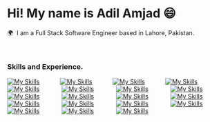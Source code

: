 # Hi! My name is Adil Amjad 😄

🌍  I am a Full Stack Software Engineer based in Lahore, Pakistan.

<br />

### Skills and Experience.

[![My Skills](https://skillicons.dev/icons?i=html)]() &nbsp;&nbsp;&nbsp;&nbsp;&nbsp;&nbsp;&nbsp;&nbsp;&nbsp;&nbsp; [![My Skills](https://skillicons.dev/icons?i=css)]() &nbsp;&nbsp;&nbsp;&nbsp;&nbsp;&nbsp;&nbsp;&nbsp;&nbsp;&nbsp; [![My Skills](https://skillicons.dev/icons?i=sass)]() &nbsp;&nbsp;&nbsp;&nbsp;&nbsp;&nbsp;&nbsp;&nbsp;&nbsp;&nbsp; [![My Skills](https://skillicons.dev/icons?i=bootstrap)]() &nbsp;&nbsp;&nbsp;&nbsp;&nbsp; &nbsp;&nbsp;&nbsp;&nbsp;&nbsp; [![My Skills](https://skillicons.dev/icons?i=tailwind)]() &nbsp;&nbsp;&nbsp;&nbsp;&nbsp; &nbsp;&nbsp;&nbsp;&nbsp;&nbsp; [![My Skills](https://skillicons.dev/icons?i=js)]() &nbsp;&nbsp;&nbsp;&nbsp;&nbsp; &nbsp;&nbsp;&nbsp;&nbsp;&nbsp; [![My Skills](https://skillicons.dev/icons?i=ts)]() &nbsp;&nbsp;&nbsp;&nbsp;&nbsp; &nbsp;&nbsp;&nbsp;&nbsp;&nbsp; [![My Skills](https://skillicons.dev/icons?i=react)]() &nbsp;&nbsp;&nbsp;&nbsp;&nbsp; &nbsp;&nbsp;&nbsp;&nbsp;&nbsp; [![My Skills](https://skillicons.dev/icons?i=nextjs)]() &nbsp;&nbsp;&nbsp;&nbsp;&nbsp; &nbsp;&nbsp;&nbsp;&nbsp;&nbsp; [![My Skills](https://skillicons.dev/icons?i=nodejs)]() &nbsp;&nbsp;&nbsp;&nbsp;&nbsp; &nbsp;&nbsp;&nbsp;&nbsp;&nbsp; [![My Skills](https://skillicons.dev/icons?i=express)]() &nbsp;&nbsp;&nbsp;&nbsp;&nbsp; &nbsp;&nbsp;&nbsp;&nbsp;&nbsp; [![My Skills](https://skillicons.dev/icons?i=mongodb)]() &nbsp;&nbsp;&nbsp;&nbsp;&nbsp; &nbsp;&nbsp;&nbsp;&nbsp;&nbsp; [![My Skills](https://skillicons.dev/icons?i=redis)]() &nbsp;&nbsp;&nbsp;&nbsp;&nbsp; &nbsp;&nbsp;&nbsp;&nbsp;&nbsp; [![My Skills](https://skillicons.dev/icons?i=firebase)]() &nbsp;&nbsp;&nbsp;&nbsp;&nbsp; &nbsp;&nbsp;&nbsp;&nbsp;&nbsp; [![My Skills](https://skillicons.dev/icons?i=docker)]() &nbsp;&nbsp;&nbsp;&nbsp;&nbsp; &nbsp;&nbsp;&nbsp;&nbsp;&nbsp; [![My Skills](https://skillicons.dev/icons?i=aws)]() &nbsp;&nbsp;&nbsp;&nbsp;&nbsp; &nbsp;&nbsp;&nbsp;&nbsp;&nbsp; [![My Skills](https://skillicons.dev/icons?i=git)]() &nbsp;&nbsp;&nbsp;&nbsp;&nbsp; &nbsp;&nbsp;&nbsp;&nbsp;&nbsp; [![My Skills](https://skillicons.dev/icons?i=postman)]() &nbsp;&nbsp;&nbsp;&nbsp;&nbsp; &nbsp;&nbsp;&nbsp;&nbsp;&nbsp; [![My Skills](https://skillicons.dev/icons?i=cpp)]() 
